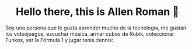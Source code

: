 <h1 align="center">   
  Hello there, this is Allen Roman 👋
</h1>

<p>Soy una persona que le gusta aprender mucho de la tecnología, me gustan los videojuegos, escuchar música, armar cubos de Rubik, coleccionar Funkos, ver la Fórmula 1 y jugar tenis.:tennis: </p>

